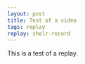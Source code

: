 ```yaml
---
layout: post
title: Test of a video
tags: replay
replay: shelr-record
---
```

This is a test of a replay.

